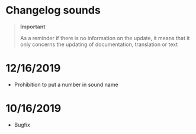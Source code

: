 # Changelog sounds

>**Important**
>
>As a reminder if there is no information on the update, it means that it only concerns the updating of documentation, translation or text

# 12/16/2019

- Prohibition to put a number in sound name

# 10/16/2019

- Bugfix
